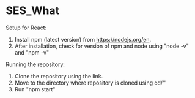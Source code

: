 # SES_What

Setup for React:
1) Install npm (latest version) from https://nodejs.org/en.
2) After installation, check for version of npm and node using "node -v" and "npm -v"

Running the repository:
1) Clone the repository using the link.
2) Move to the directory where repository is cloned using cd/'<your path>'
3) Run "npm start"
